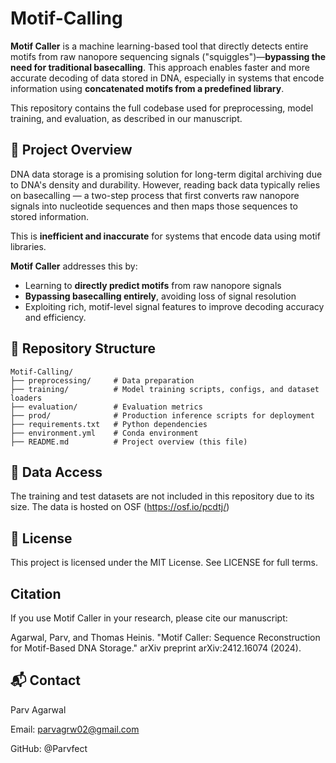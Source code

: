# Motif-Calling

**Motif Caller** is a machine learning-based tool that directly detects entire motifs from raw nanopore sequencing signals ("squiggles")—**bypassing the need for traditional basecalling**. This approach enables faster and more accurate decoding of data stored in DNA, especially in systems that encode information using **concatenated motifs from a predefined library**.

This repository contains the full codebase used for preprocessing, model training, and evaluation, as described in our manuscript.

## 🧬 Project Overview

DNA data storage is a promising solution for long-term digital archiving due to DNA's density and durability. However, reading back data typically relies on basecalling — a two-step process that first converts raw nanopore signals into nucleotide sequences and then maps those sequences to stored information.

This is **inefficient and inaccurate** for systems that encode data using motif libraries.

**Motif Caller** addresses this by:
- Learning to **directly predict motifs** from raw nanopore signals
- **Bypassing basecalling entirely**, avoiding loss of signal resolution
- Exploiting rich, motif-level signal features to improve decoding accuracy and efficiency.

## 📁 Repository Structure

```text
Motif-Calling/
├── preprocessing/     # Data preparation
├── training/          # Model training scripts, configs, and dataset loaders
├── evaluation/        # Evaluation metrics
├── prod/              # Production inference scripts for deployment
├── requirements.txt   # Python dependencies
├── environment.yml    # Conda environment
├── README.md          # Project overview (this file)
```

## 🔐 Data Access
The training and test datasets are not included in this repository due to its size. The data is hosted on OSF (https://osf.io/pcdtj/)

## 📜 License
This project is licensed under the MIT License. See LICENSE for full terms.

## Citation
If you use Motif Caller in your research, please cite our manuscript:

Agarwal, Parv, and Thomas Heinis. "Motif Caller: Sequence Reconstruction for Motif-Based DNA Storage." arXiv preprint arXiv:2412.16074 (2024).

## 📬 Contact
Parv Agarwal

Email: parvagrw02@gmail.com

GitHub: @Parvfect
